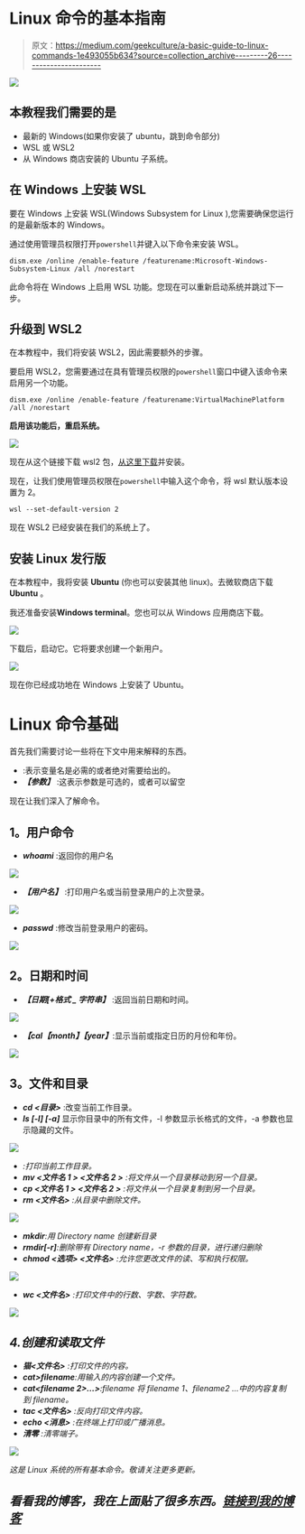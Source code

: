 # Linux 命令的基本指南

> 原文：<https://medium.com/geekculture/a-basic-guide-to-linux-commands-1e493055b634?source=collection_archive---------26----------------------->

![](img/28a38d7134a1a32c555cea4f1d55d3a1.png)

## 本教程我们需要的是

*   最新的 Windows(如果你安装了 ubuntu，跳到命令部分)
*   WSL 或 WSL2
*   从 Windows 商店安装的 Ubuntu 子系统。

## 在 Windows 上安装 WSL

要在 Windows 上安装 WSL(Windows Subsystem for Linux ),您需要确保您运行的是最新版本的 Windows。

通过使用管理员权限打开`powershell`并键入以下命令来安装 WSL。

```
dism.exe /online /enable-feature /featurename:Microsoft-Windows-Subsystem-Linux /all /norestart
```

此命令将在 Windows 上启用 WSL 功能。您现在可以重新启动系统并跳过下一步。

## 升级到 WSL2

在本教程中，我们将安装 WSL2，因此需要额外的步骤。

要启用 WSL2，您需要通过在具有管理员权限的`powershell`窗口中键入该命令来启用另一个功能。

```
dism.exe /online /enable-feature /featurename:VirtualMachinePlatform /all /norestart
```

**启用该功能后，重启系统。**

![](img/62aaf62f5151666ae0405c22da265ec3.png)

现在从这个链接下载 wsl2 包，[从这里下载](https://wslstorestorage.blob.core.windows.net/wslblob/wsl_update_x64.msi)并安装。

现在，让我们使用管理员权限在`powershell`中输入这个命令，将 wsl 默认版本设置为 2。

```
wsl --set-default-version 2
```

现在 WSL2 已经安装在我们的系统上了。

## 安装 Linux 发行版

在本教程中，我将安装 **Ubuntu** (你也可以安装其他 linux)。去微软商店下载 **Ubuntu** 。

我还准备安装**Windows terminal**。您也可以从 Windows 应用商店下载。

![](img/6e62ed96dc5d50e9842e92ea6ee407f4.png)

下载后，启动它。它将要求创建一个新用户。

![](img/5b98b5fa8fa65566dcb5c7d7537d41da.png)

现在你已经成功地在 Windows 上安装了 Ubuntu。

# **Linux 命令基础**

首先我们需要讨论一些将在下文中用来解释的东西。

*   ***<var _ name>***:表示变量名是必需的或者绝对需要给出的。
*   ***【参数】*** :这表示参数是可选的，或者可以留空

现在让我们深入了解命令。

## **1。用户命令**

*   ***whoami*** :返回你的用户名

![](img/41ffb94e3a6e886c145c58c06132041a.png)

*   ***【用户名】*** :打印用户名或当前登录用户的上次登录。

![](img/e3fc8a3482f57bf0462f547c0a658dd9.png)

*   ***passwd*** :修改当前登录用户的密码。

![](img/cbdc50878849834b5a1c2f782ef88167.png)

## **2。日期和时间**

*   ***【日期[+格式 _ 字符串】*** :返回当前日期和时间。

![](img/fbe7a0db318599daff3df80911acde07.png)

*   ***【cal【month】【year】***:显示当前或指定日历的月份和年份。

![](img/dc7b78bba8f8249e4a9400e4227340f6.png)

## **3。文件和目录**

*   ***cd <目录>*** :改变当前工作目录。
*   ***ls [-l] [-a]*** 显示你目录中的所有文件，-l 参数显示长格式的文件，-a 参数也显示隐藏的文件。

![](img/7ffecfc56c181ea29ac6838ee6e37f02.png)

*   *:打印当前工作目录。*
*   ****mv <文件名 1 > <文件名 2 >*** :将文件从一个目录移动到另一个目录。*
*   ****cp <文件名 1 > <文件名 2 >*** :将文件从一个目录复制到另一个目录。*
*   ****rm <文件名>*** :从目录中删除文件。*

*![](img/ed80032c8db494de6c622332b1708b0e.png)*

*   ****mkdir<directoryname>***:用 Directory name 创建新目录*
*   ****rmdir<directoryname>[-r]***:删除带有 Directory name，-r 参数的目录，进行递归删除*
*   ****chmod <选项> <文件名>*** :允许您更改文件的读、写和执行权限。*

*![](img/718622e213f4f94910ebdffc2304a68b.png)*

*   ****wc <文件名>*** :打印文件中的行数、字数、字符数。*

*![](img/52352d05914e28c2890feb16d6849d85.png)*

## *4.创建和读取文件*

*   ****猫<文件名>*** :打印文件的内容。*
*   ****cat>filename***:用输入的内容创建一个文件。*
*   ****cat<filename1><filename 2>…><filename>***:filename 将 filename 1、filename2 …中的内容复制到 filename。*
*   ****tac <文件名>*** :反向打印文件内容。*
*   ****echo <消息>*** :在终端上打印或广播消息。*
*   ****清零*** :清零端子。*

*![](img/4bc0fef02253a823de5f526a0e6f098e.png)*

*这是 Linux 系统的所有基本命令。敬请关注更多更新。*

## *看看我的博客，我在上面贴了很多东西。[链接到我的博客](https://programmer101n.com)*